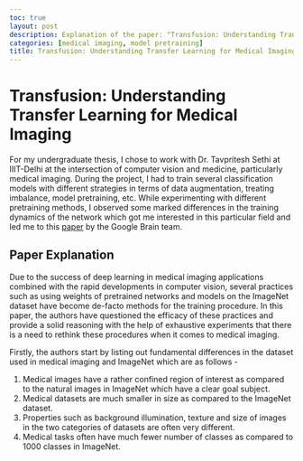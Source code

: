 ```yaml
---
toc: true
layout: post
description: Explanation of the paper: "Transfusion: Understanding Transfer Learning for Medical Imaging".
categories: [medical imaging, model pretraining]
title: Transfusion: Understanding Transfer Learning for Medical Imaging.
---
```


# Transfusion: Understanding Transfer Learning for Medical Imaging 

For my undergraduate thesis, I chose to work with Dr. Tavpritesh Sethi at IIIT-Delhi at the intersection of computer vision and medicine, particularly medical imaging. During the project, I had to train several classification models with different strategies in terms of data augmentation, treating imbalance, model pretraining, etc. While experimenting with different pretraining methods, I observed some marked differences in the training dynamics of the network which got me interested in this particular field and led me to this [paper](https://arxiv.org/abs/1902.07208) by the Google Brain team.  

## Paper Explanation

Due to the success of deep learning in medical imaging applications combined with the rapid developments in computer vision, several practices such as using weights of pretrained networks and models on the ImageNet dataset have become de-facto methods for the training procedure. In this paper, the authors have questioned the efficacy of these practices and provide a solid reasoning with the help of exhaustive experiments that there is a need to rethink these procedures when it comes to medical imaging.

Firstly, the authors start by listing out fundamental differences in the dataset used in medical imaging and ImageNet which are as follows -  
<ol>
  <li> Medical images have a rather confined region of interest as compared to the natural images in ImageNet which have a clear goal subject. </li>
  <li> Medical datasets are much smaller in size as compared to the ImageNet dataset. </li>
  <li> Properties such as background illumination, texture and size of images in the two categories of datasets are often very different. </li>
  <li> Medical tasks often have much fewer number of classes as compared to 1000 classes in ImageNet. </li> 
